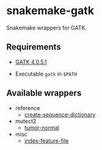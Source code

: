 # snakemake-gatk

Snakemake wrappers for GATK.

## Requirements

- [GATK 4.0.5.1](https://software.broadinstitute.org/gatk/download/)

- Executable `gatk` in `$PATH`

## Available wrappers

- reference
  - [create-sequence-dictionary](gatk/reference/create-sequence-dictionary)
- mutect2
  - [tumor-normal](gatk/mutect2/tumor-normal)
- misc
  - [index-feature-file](gatk/misc/index-feature-file)
